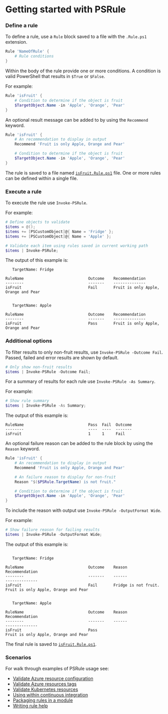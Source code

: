 # Getting started with PSRule

### Define a rule

To define a rule, use a `Rule` block saved to a file with the `.Rule.ps1` extension.

```powershell
Rule 'NameOfRule' {
    # Rule conditions
}
```

Within the body of the rule provide one or more conditions.
A condition is valid PowerShell that results in `$True` or `$False`.

For example:

```powershell
Rule 'isFruit' {
    # Condition to determine if the object is fruit
    $TargetObject.Name -in 'Apple', 'Orange', 'Pear'
}
```

An optional result message can be added to by using the `Recommend` keyword.

```powershell
Rule 'isFruit' {
    # An recommendation to display in output
    Recommend 'Fruit is only Apple, Orange and Pear'

    # Condition to determine if the object is fruit
    $TargetObject.Name -in 'Apple', 'Orange', 'Pear'
}
```

The rule is saved to a file named [`isFruit.Rule.ps1`](fruit/isFruit.Rule.ps1) file.
One or more rules can be defined within a single file.

### Execute a rule

To execute the rule use `Invoke-PSRule`.

For example:

```powershell
# Define objects to validate
$items = @();
$items += [PSCustomObject]@{ Name = 'Fridge' };
$items += [PSCustomObject]@{ Name = 'Apple' };

# Validate each item using rules saved in current working path
$items | Invoke-PSRule;
```

The output of this example is:

```text
   TargetName: Fridge

RuleName                            Outcome    Recommendation
--------                            -------    --------------
isFruit                             Fail       Fruit is only Apple, Orange and Pear


   TargetName: Apple

RuleName                            Outcome    Recommendation
--------                            -------    --------------
isFruit                             Pass       Fruit is only Apple, Orange and Pear
```

### Additional options

To filter results to only non-fruit results, use `Invoke-PSRule -Outcome Fail`.
Passed, failed and error results are shown by default.

```powershell
# Only show non-fruit results
$items | Invoke-PSRule -Outcome Fail;
```

For a summary of results for each rule use `Invoke-PSRule -As Summary`.

For example:

```powershell
# Show rule summary
$items | Invoke-PSRule -As Summary;
```

The output of this example is:

```text
RuleName                            Pass  Fail  Outcome
--------                            ----  ----  -------
isFruit                             1     1     Fail
```

An optional failure reason can be added to the rule block by using the `Reason` keyword.

```powershell
Rule 'isFruit' {
    # An recommendation to display in output
    Recommend 'Fruit is only Apple, Orange and Pear'

    # An failure reason to display for non-fruit
    Reason "$($PSRule.TargetName) is not fruit."

    # Condition to determine if the object is fruit
    $TargetObject.Name -in 'Apple', 'Orange', 'Pear'
}
```

To include the reason with output use `Invoke-PSRule -OutputFormat Wide`.

For example:

```powershell
# Show failure reason for failing results
$items | Invoke-PSRule -OutputFormat Wide;
```

The output of this example is:

```text

   TargetName: Fridge

RuleName                            Outcome    Reason                              Recommendation
--------                            -------    ------                              --------------
isFruit                             Fail       Fridge is not fruit.                Fruit is only Apple, Orange and Pear


   TargetName: Apple

RuleName                            Outcome    Reason                              Recommendation
--------                            -------    ------                              --------------
isFruit                             Pass                                           Fruit is only Apple, Orange and Pear
```

The final rule is saved to [`isFruit.Rule.ps1`](fruit/isFruit.Rule.ps1).

### Scenarios

For walk through examples of PSRule usage see:

- [Validate Azure resource configuration](azure-resources/azure-resources.md)
- [Validate Azure resources tags](azure-tags/azure-tags.md)
- [Validate Kubernetes resources](kubernetes-resources/kubernetes-resources.md)
- [Using within continuous integration](validation-pipeline/validation-pipeline.md)
- [Packaging rules in a module](rule-module/rule-module.md)
- [Writing rule help](rule-docs/rule-docs.md)
